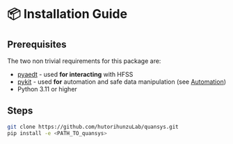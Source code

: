 # 📦 Installation Guide

## Prerequisites
The two non trivial requirements for this package are:

- [pyaedt](https://github.com/ansys/pyaedt) - used **for interacting** with HFSS
- [pykit](https://github.com/HutoriHunzu/pykit.git) - used **for** automation and safe data manipulation (see [Automation](guides/automation.md))
- Python 3.11 or higher

## Steps

```bash
git clone https://github.com/hutorihunzuLab/quansys.git
pip install -e <PATH_TO_quansys>
```

